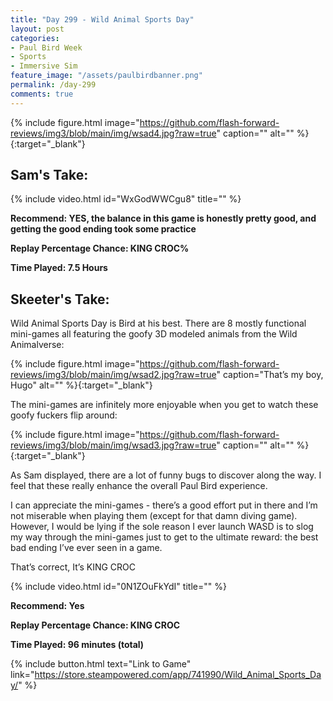 ```yaml
---
title: "Day 299 - Wild Animal Sports Day"
layout: post
categories:
- Paul Bird Week
- Sports
- Immersive Sim
feature_image: "/assets/paulbirdbanner.png"
permalink: /day-299
comments: true
---
```


{% include figure.html image="https://github.com/flash-forward-reviews/img3/blob/main/img/wsad4.jpg?raw=true" caption="" alt="" %}{:target="_blank"}
 
## Sam's Take:

{% include video.html id="WxGodWWCgu8" title="" %}
 
**Recommend: YES, the balance in this game is honestly pretty good, and getting the good ending took some practice**

**Replay Percentage Chance: KING CROC%**

**Time Played: 7.5 Hours**

## Skeeter's Take:

Wild Animal Sports Day is Bird at his best. There are 8 mostly functional mini-games all featuring the goofy 3D modeled animals from the Wild Animalverse: 

{% include figure.html image="https://github.com/flash-forward-reviews/img3/blob/main/img/wsad2.jpg?raw=true" caption="That’s my boy, Hugo" alt="" %}{:target="_blank"}

The mini-games are infinitely more enjoyable when you get to watch these goofy fuckers flip around:

{% include figure.html image="https://github.com/flash-forward-reviews/img3/blob/main/img/wsad3.jpg?raw=true" caption="" alt="" %}{:target="_blank"}

As Sam displayed, there are a lot of funny bugs to discover along the way. I feel that these really enhance the overall Paul Bird experience. 

I can appreciate the mini-games - there’s a good effort put in there and I’m not miserable when playing them (except for that damn diving game). However, I would be lying if the sole reason I ever launch WASD is to slog my way through the mini-games just to get to the ultimate reward: the best bad ending I’ve ever seen in a game. 

That’s correct, It’s KING CROC

{% include video.html id="0N1ZOuFkYdI" title="" %}

**Recommend: Yes**

**Replay Percentage Chance: KING CROC**

**Time Played: 96 minutes (total)**

{% include button.html text="Link to Game" link="https://store.steampowered.com/app/741990/Wild_Animal_Sports_Day/" %}